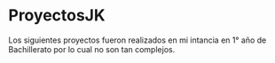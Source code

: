 # ProyectosJK

Los siguientes proyectos fueron realizados en mi intancia en 1° año de Bachillerato por lo cual no son tan complejos.

